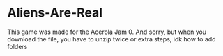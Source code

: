 # Aliens-Are-Real

This game was made for the Acerola Jam 0. And sorry, but when you download the file, you have to unzip twice or extra steps, idk how to add folders
